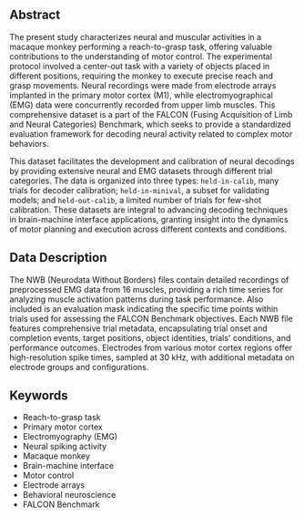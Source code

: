 ## Abstract

The present study characterizes neural and muscular activities in a macaque monkey performing a reach-to-grasp task, offering valuable contributions to the understanding of motor control. The experimental protocol involved a center-out task with a variety of objects placed in different positions, requiring the monkey to execute precise reach and grasp movements. Neural recordings were made from electrode arrays implanted in the primary motor cortex (M1), while electromyographical (EMG) data were concurrently recorded from upper limb muscles. This comprehensive dataset is a part of the FALCON (Fusing Acquisition of Limb and Neural Categories) Benchmark, which seeks to provide a standardized evaluation framework for decoding neural activity related to complex motor behaviors.

This dataset facilitates the development and calibration of neural decodings by providing extensive neural and EMG datasets through different trial categories. The data is organized into three types: `held-in-calib`, many trials for decoder calibration; `held-in-minival`, a subset for validating models; and `held-out-calib`, a limited number of trials for few-shot calibration. These datasets are integral to advancing decoding techniques in brain-machine interface applications, granting insight into the dynamics of motor planning and execution across different contexts and conditions.

## Data Description

The NWB (Neurodata Without Borders) files contain detailed recordings of preprocessed EMG data from 16 muscles, providing a rich time series for analyzing muscle activation patterns during task performance. Also included is an evaluation mask indicating the specific time points within trials used for assessing the FALCON Benchmark objectives. Each NWB file features comprehensive trial metadata, encapsulating trial onset and completion events, target positions, object identities, trials' conditions, and performance outcomes. Electrodes from various motor cortex regions offer high-resolution spike times, sampled at 30 kHz, with additional metadata on electrode groups and configurations.

## Keywords

- Reach-to-grasp task
- Primary motor cortex
- Electromyography (EMG)
- Neural spiking activity
- Macaque monkey
- Brain-machine interface
- Motor control
- Electrode arrays
- Behavioral neuroscience
- FALCON Benchmark